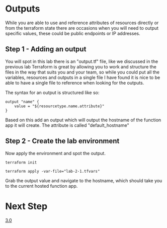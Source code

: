 
# Outputs

While you are able to use and reference attributes of resources directly or from the terraform state there are occasions when you will need to output specific values, these could be public endpoints or IP addresses.

## Step 1 - Adding an output

You will spot in this lab there is an "output.tf" file, like we discussed in the previous lab Terraform is great by allowing you to work and structure the files in the way that suits you and your team, so while you could put all the variables, resources and outputs in a single file I have found it is nice to be able to have a single file to reference when looking for the outputs.

The syntax for an output is structured like so:

```
output "name" {
    value = "${resourcetype.name.attribute}"
}
```
Based on this add an output which will output the hostname of the function app it will create. The attribute is called "default_hostname"

## Step 2 - Create the lab environment

Now apply the environment and spot the output.

```
terraform init
```

```
terraform apply -var-file="lab-2-1.tfvars"
```

Grab the output value and navigate to the hostname, which should take you to the current hosted function app.


# Next Step
[3.0](../3.0/3.0-README.md)
